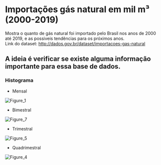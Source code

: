 # Importações gás natural em mil m³ (2000-2019)
Mostra o quanto de gás natural foi importado pelo Brasil nos anos de 2000 até 2019, e as possiveis tendências para os próximos anos.<br/>
Link do dataset: http://dados.gov.br/dataset/importacoes-gas-natural

## A ideia é verificar se existe alguma informação importante para essa base de dados.

### Histograma

- Mensal

![Figure_1](https://user-images.githubusercontent.com/48027825/73141333-b6bbfc80-4061-11ea-87c1-f86b4b125c7c.png)

- Bimestral

![Figure_7](https://user-images.githubusercontent.com/48027825/73143566-83d23280-407a-11ea-9ab7-16bc267e0718.png)

- Trimestral

![Figure_5](https://user-images.githubusercontent.com/48027825/73143989-386e5300-407f-11ea-9a4c-44397ae7a5f2.png)

- Quadrimestral

![Figure_4](https://user-images.githubusercontent.com/48027825/73144360-c3514c80-4083-11ea-8339-243341851256.png)
